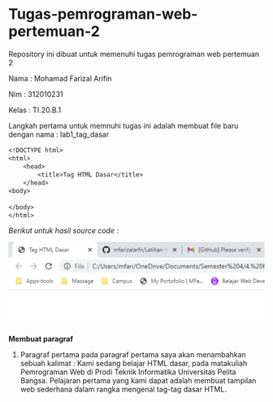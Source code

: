 # Tugas-pemrograman-web-pertemuan-2

Repository ini dibuat untuk memenuhi tugas pemrograman web pertemuan 2

Nama      : Mohamad Farizal Arifin

Nim        : 312010231

Kelas      : TI.20.B.1

Langkah pertama untuk memnuhi tugas ini adalah membuat file baru dengan nama : lab1_tag_dasar
```
<!DOCTYPE html>
<html>
    <head>
        <title>Tag HTML Dasar</title>
    </head>
<body>
        
</body>
</html>
```

*Berikut untuk hasil source code :* <br>

![bebas](image/taghtmldasar.PNG) <br>

**Membuat paragraf**
1. Paragraf pertama
pada paragraf pertama saya akan menambahkan sebuah kalimat :
Kami sedang belajar HTML dasar, pada matakuliah Pemrograman Web di Prodi
Teknik Informatika Universitas Pelita Bangsa. Pelajaran pertama yang kami dapat adalah membuat tampilan web sederhana dalam rangka mengenal tag-tag dasar HTML.